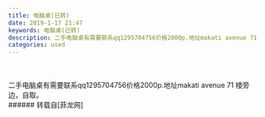 ```yaml
---
title: 电脑桌(已转)
date: 2019-1-17 21:47
keywords: 电脑桌(已转)
description: 二手电脑桌有需要联系qq1295704756价格2000p.地址makati avenue 71 楼旁边，自取。
categories: used
---
```

<td class="t_f" id="postmessage_2725795">

<br/>
<br/>
二手电脑桌有需要联系qq1295704756价格2000p.地址makati avenue 71 楼旁边，自取。<br/>
</td>
###### 转载自[菲龙网]